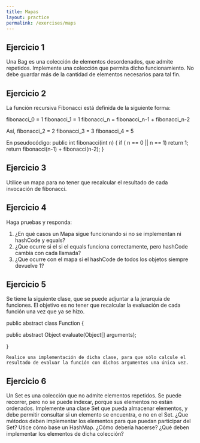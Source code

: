 ```yaml
---
title: Mapas
layout: practice
permalink: /exercises/maps
---
```


## Ejercicio 1
Una Bag es una colección de elementos desordenados, que admite repetidos. 
Implemente una colección que permita dicho funcionamiento. 
No debe guardar más de la cantidad de elementos necesarios para tal fin.

## Ejercicio 2
La función recursiva Fibonacci está definida de la siguiente forma:

fibonacci_0 = 1
fibonacci_1 = 1
fibonacci_n = fibonacci_n-1 + fibonacci_n-2


Así,
fibonacci_2 =  2
fibonacci_3 =  3
fibonacci_4 =  5

En pseudocódigo:
public int fibonacci(int n) {
if ( n == 0 || n == 1)
return 1;
return fibonacci(n-1) + fibonacci(n-2);
}

## Ejercicio 3
Utilice un mapa para no tener que recalcular el resultado de cada invocación de fibonacci.

## Ejercicio 4
Haga pruebas y responda:
1. ¿En qué casos un Mapa sigue funcionando si no se implementan ni hashCode y equals? 
2. ¿Que ocurre si el si el equals funciona correctamente, pero hashCode cambia con cada llamada? 
3. ¿Que ocurre con el mapa si el hashCode de todos los objetos siempre devuelve 1?

## Ejercicio 5
Se tiene la siguiente clase, que se puede adjuntar a la jerarquía de funciones. El objetivo es no tener que recalcular la evaluación de cada función una vez que ya se hizo.

public abstract class Function {

public abstract Object evaluate(Object[] arguments);

}

	Realice una implementación de dicha clase, para que sólo calcule el resultado de evaluar la función con dichos argumentos una única vez.

## Ejercicio 6
Un Set es una colección que no admite elementos repetidos. Se puede recorrer, pero no se puede indexar, porque sus elementos no están ordenados. Implemente una clase Set que pueda almacenar elementos, y debe permitir consultar si un elemento se encuentra, o no en el Set. ¿Que métodos deben implementar los elementos para que puedan participar del Set? Utice cómo base un HashMap. ¿Cómo debería hacerse? ¿Qué deben implementar los elementos de dicha colección?
